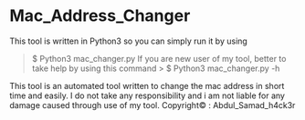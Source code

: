 # Mac_Address_Changer

This tool is written in Python3
so you can simply run it by using 
> $ Python3 mac_changer.py
If you are new user of my tool, better to take help by using this command    > $ Python3 mac_changer.py -h


This tool is an automated tool written to change the mac address in short time and easily.
I do not take any responsibility and i am not liable for any damage caused through use of my tool.
Copyright© : Abdul_Samad_h4ck3r
